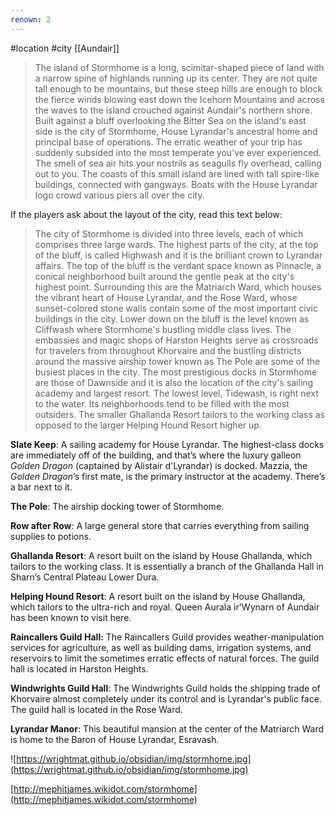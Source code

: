 ```yaml
---
renown: 2
---
```

#location #city [[Aundair]]

> The island of Stormhome is a long, scimitar-shaped piece of land with a narrow spine of highlands running up its center. They are not quite tall enough to be mountains, but these steep hills are enough to block the fierce winds blowing east down the Icehorn Mountains and across the waves to the island crouched against Aundair's northern shore. Built against a bluff overlooking the Bitter Sea on the island's east side is the city of Stormhome, House Lyrandar's ancestral home and principal base of operations.
> The erratic weather of your trip has suddenly subsided into the most temperate you’ve ever experienced. The smell of sea air hits your nostrils as seagulls fly overhead, calling out to you. The coasts of this small island are lined with tall spire-like buildings, connected with gangways. Boats with the House Lyrandar logo crowd various piers all over the city.

If the players ask about the layout of the city, read this text below:

> The city of Stormhome is divided into three levels, each of which comprises three large wards. The highest parts of the city, at the top of the bluff, is called Highwash and it is the brilliant crown to Lyrandar affairs. The top of the bluff is the verdant space known as Pinnacle, a conical neighborhood built around the gentle peak at the city's highest point. Surrounding this are the Matriarch Ward, which houses the vibrant heart of House Lyrandar, and the Rose Ward, whose sunset-colored stone walls contain some of the most important civic buildings in the city. Lower down on the bluff is the level known as Cliffwash where Stormhome's bustling middle class lives. The embassies and magic shops of Harston Heights serve as crossroads for travelers from throughout Khorvaire and the bustling districts around the massive airship tower known as The Pole are some of the busiest places in the city. The most prestigious docks in Stormhome are those of Dawnside and it is also the location of the city's sailing academy and largest resort. The lowest level, Tidewash, is right next to the water. Its neighborhoods tend to be filled with the most outsiders. The smaller Ghallanda Resort tailors to the working class as opposed to the larger Helping Hound Resort higher up.

**Slate Keep**: A sailing academy for House Lyrandar. The highest-class docks are immediately off of the building, and that’s where the luxury galleon *Golden Dragon* (captained by Alistair d'Lyrandar) is docked. Mazzia, the *Golden Dragon*’s first mate, is the primary instructor at the academy. There’s a bar next to it.

**The Pole**: The airship docking tower of Stormhome.

**Row after Row**: A large general store that carries everything from sailing supplies to potions.

**Ghallanda Resort**: A resort built on the island by House Ghallanda, which tailors to the working class. It is essentially a branch of the Ghallanda Hall in Sharn’s Central Plateau Lower Dura.

**Helping Hound Resort**: A resort built on the island by House Ghallanda, which tailors to the ultra-rich and royal. Queen Aurala ir'Wynarn of Aundair has been known to visit here.

**Raincallers Guild Hall:** The Raincallers Guild provides weather-manipulation services for agriculture, as well as building dams, irrigation systems, and reservoirs to limit the sometimes erratic effects of natural forces. The guild hall is located in Harston Heights.

**Windwrights Guild Hall**: The Windwrights Guild holds the shipping trade of Khorvaire almost completely under its control and is Lyrandar's public face. The guild hall is located in the Rose Ward.

**Lyrandar Manor**: This beautiful mansion at the center of the Matriarch Ward is home to the Baron of House Lyrandar, Esravash.

![https://wrightmat.github.io/obsidian/img/stormhome.jpg](https://wrightmat.github.io/obsidian/img/stormhome.jpg)

[http://mephitjames.wikidot.com/stormhome](http://mephitjames.wikidot.com/stormhome)